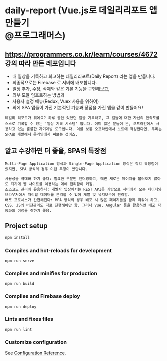 # daily-report (Vue.js로 데일리리포트 앱 만들기 <br>@프로그래머스)

## https://programmers.co.kr/learn/courses/4672 강의 따라 만든 레포입니다


* 내 일상을 기록하고 회고하는 데일리리포트(Daily Report) 라는 앱을 만듭니다.
* 최종적으로는 Firebase 로 서버에 배포합니다.
* 일정 추가, 수정, 삭제와 같은 기본 기능을 구현해보고,
* 외부 모듈 임포트하는 방법과
* 사용자 설정 메뉴(Redux, Vuex 사용을 위하여)
* 외에 SPA 앱들이 가진 기본적인 기능과 장점을 가진 앱을 같이 만들어요!

```
데일리 리포트가 뭐에요? 하루 동안 있었던 일을 기록하고, 그 일들에 대한 자신의 만족도를 스스로 기록할 수 있는 '일상 기록 시스템' 입니다. 이미 많은 분들이 온, 오프라인에서 사용하고 있는 훌륭한 자기계발 도구입니다. 이를 보통 오프라인에서 노트에 작성한다면, 우리는 SPA로 개발해서 온라인에서 써보는 것이죠.
```

## 알고 수강하면 더 좋을, SPA의 특장점
```
Multi-Page Application 방식과 Single-Page Application 방식은 각각 특장점이 있지만, SPA 방식의 경우 이런 특징이 있답니다.

사용성을 극대화 하기 좋다: 필요한 부분만 렌더링하고, 매번 새로운 페이지를 불러오지 않아도 되기에 웹 사이트를 이용하는 데에 편리함이 커짐.
소스코드 관리에 유용하다: 개발자 입장에서는 REST API를 기반으로 서버에서 오는 데이터와 브라우저에서 처리할 데이터를 분리할 수 있어 개발 및 유지보수에 편리함.
배포 프로세스가 간편해진다: MPA 방식의 경우 배포 시 많은 페이지들을 함께 띄워야 하고, CSS, JS의 버전관리도 따로 진행해야만 함. 그러나 Vue, Angular 등을 활용하면 배포 자동화의 이점을 취하기 좋음.
```
## Project setup
```
npm install
```

### Compiles and hot-reloads for development
```
npm run serve
```

### Compiles and minifies for production
```
npm run build
```

### Compiles and Firebase deploy
```
npm run deploy
```

### Lints and fixes files
```
npm run lint
```

### Customize configuration
See [Configuration Reference](https://cli.vuejs.org/config/).
